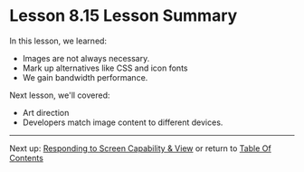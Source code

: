 # Lesson 8.15 Lesson Summary

In this lesson, we learned:
- Images are not always necessary.
- Mark up alternatives like CSS and icon fonts
- We gain bandwidth performance.

Next lesson, we'll covered:
- Art direction
- Developers match image content to different devices.

- - -
Next up: [Responding to Screen Capability & View](ND024_Part2_Lesson09_01.md) or return to [Table Of Contents](./ND024_TableOfContents.md)
